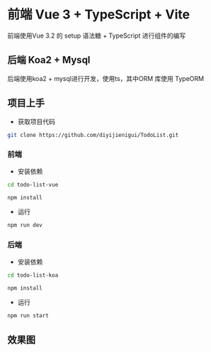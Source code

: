 # 前端 Vue 3 + TypeScript + Vite

前端使用Vue 3.2 的 setup 语法糖 + TypeScript 进行组件的编写

## 后端 Koa2 + Mysql

后端使用koa2 + mysql进行开发，使用ts，其中ORM 库使用 TypeORM

## 项目上手

- 获取项目代码

```bash
git clone https://github.com/diyijienigui/TodoList.git
```

### 前端
- 安装依赖

```bash
cd todo-list-vue

npm install
```

- 运行

```bash
npm run dev
```
### 后端
- 安装依赖
```bash
cd todo-list-koa

npm install
```
- 运行

```bash
npm run start
```
## 效果图




